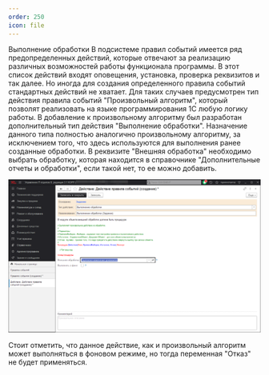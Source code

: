 ```yaml
---
order: 250
icon: file
---
```


Выполнение обработки
В подсистеме правил событий имеется ряд предопределенных действий, которые отвечают за реализацию различных возможностей работы функционала программы. В этот список действий входят оповещения, установка, проверка реквизитов и так далее. Но иногда для создания определенного правила событий стандартных действий не хватает. Для таких случаев предусмотрен тип действия правила событий "Произвольный алгоритм", который позволят реализовать на языке программирования 1С любую логику работы. В добавление к произвольному алгоритму был разработан дополнительный тип действия "Выполнение обработки". Назначение данного типа полностью аналогично произвольному алгоритму, за исключением того, что здесь используются для выполнения ранее созданные обработки. В реквизите "Внешняя обработка" необходимо выбрать обработку, которая находится в справочнике "Дополнительные отчеты и обработки", если такой нет, то ее можно добавить.

![01_ВыполнениеОбработки](static/01_ВыполнениеОбработки.png)

Стоит отметить, что данное действие, как и произвольный алгоритм может выполняться в фоновом режиме, но тогда переменная "Отказ" не будет применяться.